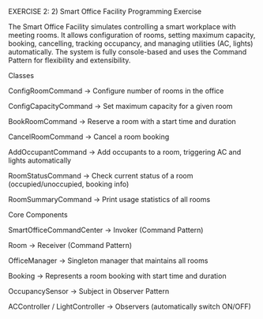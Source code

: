 EXERCISE 2: 2) Smart Office Facility Programming Exercise

The Smart Office Facility simulates controlling a smart workplace with meeting rooms.
It allows configuration of rooms, setting maximum capacity, booking, cancelling, tracking occupancy, and managing utilities (AC, lights) automatically.
The system is fully console-based and uses the Command Pattern for flexibility and extensibility.

Classes

ConfigRoomCommand → Configure number of rooms in the office

ConfigCapacityCommand → Set maximum capacity for a given room

BookRoomCommand → Reserve a room with a start time and duration

CancelRoomCommand → Cancel a room booking

AddOccupantCommand → Add occupants to a room, triggering AC and lights automatically

RoomStatusCommand → Check current status of a room (occupied/unoccupied, booking info)

RoomSummaryCommand → Print usage statistics of all rooms

Core Components

SmartOfficeCommandCenter → Invoker (Command Pattern)

Room → Receiver (Command Pattern)

OfficeManager → Singleton manager that maintains all rooms

Booking → Represents a room booking with start time and duration

OccupancySensor → Subject in Observer Pattern

ACController / LightController → Observers (automatically switch ON/OFF)